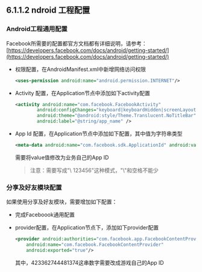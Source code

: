 ## 6.1.1.2 ndroid 工程配置

### Android工程通用配置

Facebook所需要的配置都官方文档都有详细说明，请参考：[https://developers.facebook.com/docs/android/getting-started/](https://developers.facebook.com/docs/android/getting-started/)

* 权限配置，在AndroidManifest.xml中新增网络访问权限

  ```xml
  <uses-permission android:name="android.permission.INTERNET"/>
  ```

* Activity 配置，在Application节点中添加如下activity配置

  ```xml
  <activity android:name="com.facebook.FacebookActivity"
          android:configChanges="keyboard|keyboardHidden|screenLayout|screenSize|orientation"
          android:theme="@android:style/Theme.Translucent.NoTitleBar"
          android:label="@string/app_name" />
  ```

* App Id 配置，在Application节点中添加如下配置，其中值为字符串类型

  ```xml
  <meta-data android:name="com.facebook.sdk.ApplicationId" android:value="\ 123456"/>
  ```

  需要将value值修改为业务自己的App ID
  
  > 注意：需要写成"\\ 123456"这种模式，"\\"和空格不能少

### 分享及好友模块配置

如果使用分享及好友模块，需要增加如下配置：

* 完成Faceboook通用配置
  
* provider配置，在Application节点下，添加如下provider配置

  ```xml
  <provider android:authorities="com.facebook.app.FacebookContentProvider423362744481374" 
      android:name="com.facebook.FacebookContentProvider" 
      android:exported="true"/>
  ```
  
  其中，423362744481374这串数字需要改成游戏自己的App ID

